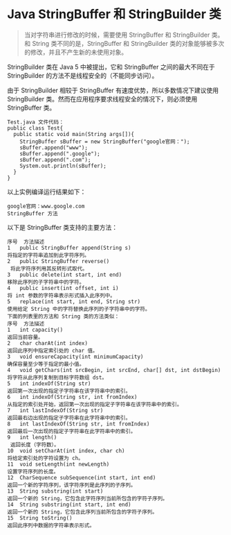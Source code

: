 # Java StringBuffer 和 StringBuilder 类
>当对字符串进行修改的时候，需要使用 StringBuffer 和 StringBuilder 类。
和 String 类不同的是，StringBuffer 和 StringBuilder 类的对象能够被多次的修改，并且不产生新的未使用对象。

StringBuilder 类在 Java 5 中被提出，它和 StringBuffer 之间的最大不同在于 StringBuilder 的方法不是线程安全的（不能同步访问）。

由于 StringBuilder 相较于 StringBuffer 有速度优势，所以多数情况下建议使用 StringBuilder 类。然而在应用程序要求线程安全的情况下，则必须使用 StringBuffer 类。

	Test.java 文件代码：
	public class Test{
	  public static void main(String args[]){
	    StringBuffer sBuffer = new StringBuffer("google官网：");
	    sBuffer.append("www");
	    sBuffer.append(".google");
	    sBuffer.append(".com");
	    System.out.println(sBuffer);  
	  }
	}

以上实例编译运行结果如下：

	google官网：www.google.com
	StringBuffer 方法

以下是 StringBuffer 类支持的主要方法：

	序号	方法描述
	1	public StringBuffer append(String s)
	将指定的字符串追加到此字符序列。
	2	public StringBuffer reverse()
	 将此字符序列用其反转形式取代。
	3	public delete(int start, int end)
	移除此序列的子字符串中的字符。
	4	public insert(int offset, int i)
	将 int 参数的字符串表示形式插入此序列中。
	5	replace(int start, int end, String str)
	使用给定 String 中的字符替换此序列的子字符串中的字符。
	下面的列表里的方法和 String 类的方法类似：
	序号	方法描述
	1	int capacity()
	返回当前容量。
	2	char charAt(int index)
	返回此序列中指定索引处的 char 值。
	3	void ensureCapacity(int minimumCapacity)
	确保容量至少等于指定的最小值。
	4	void getChars(int srcBegin, int srcEnd, char[] dst, int dstBegin)
	将字符从此序列复制到目标字符数组 dst。
	5	int indexOf(String str)
	返回第一次出现的指定子字符串在该字符串中的索引。
	6	int indexOf(String str, int fromIndex)
	从指定的索引处开始，返回第一次出现的指定子字符串在该字符串中的索引。
	7	int lastIndexOf(String str)
	返回最右边出现的指定子字符串在此字符串中的索引。
	8	int lastIndexOf(String str, int fromIndex)
	返回最后一次出现的指定子字符串在此字符串中的索引。
	9	int length()
	 返回长度（字符数）。
	10	void setCharAt(int index, char ch)
	将给定索引处的字符设置为 ch。
	11	void setLength(int newLength)
	设置字符序列的长度。
	12	CharSequence subSequence(int start, int end)
	返回一个新的字符序列，该字符序列是此序列的子序列。
	13	String substring(int start)
	返回一个新的 String，它包含此字符序列当前所包含的字符子序列。
	14	String substring(int start, int end)
	返回一个新的 String，它包含此序列当前所包含的字符子序列。
	15	String toString()
	返回此序列中数据的字符串表示形式。